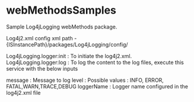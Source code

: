 # webMethodsSamples

Sample Log4jLogging webMethods package.

Log4j2.xml config xml path - {ISInstancePath}/packages/Log4jLogging/config/

Log4jLogging.logger:init : To initiate the log4j2.xml.
Log4jLogging.logger:log : To log the content to the log files, execute this service with the below inputs

message : Message to log
level : Possible values : INFO, ERROR, FATAL,WARN,TRACE,DEBUG
loggerName  : Logger name configured in the log4j2.xml file

